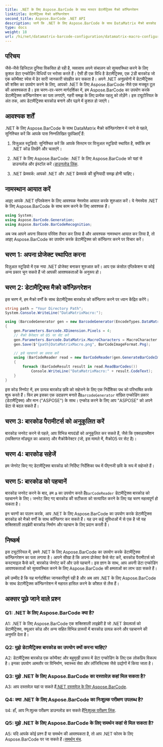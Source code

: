 ```yaml
---
title: .NET के लिए Aspose.BarCode के साथ मास्टर डेटामैट्रिक्स मैक्रो कॉन्फ़िगरेशन
linktitle: डेटामैट्रिक्स मैक्रो कॉन्फ़िगरेशन
second_title: Aspose.BarCode .NET API
description: जानें कि .NET के लिए Aspose.BarCode के साथ DataMatrix मैक्रो बारकोड को कैसे कॉन्फ़िगर करें। अपने .NET अनुप्रयोगों में डेटामैट्रिक्स बारकोड बनाएं, अनुकूलित करें और पहचानें।
type: docs
weight: 18
url: /hi/net/datamatrix-barcode-configuration/datamatrix-macro-configuration/
---
```

## परिचय

जैसे-जैसे डिजिटल दुनिया विकसित हो रही है, व्यवसाय अपने संचालन को सुव्यवस्थित करने के लिए कुशल डेटा एन्कोडिंग विधियों पर भरोसा करते हैं। ऐसी ही एक विधि है डेटामैट्रिक्स, एक 2डी बारकोड जो एक कॉम्पैक्ट स्पेस में ढेर सारी जानकारी संग्रहीत कर सकता है। अपने .NET अनुप्रयोगों में डेटामैट्रिक्स की शक्ति का उपयोग करने के लिए, आपको .NET के लिए Aspose.BarCode जैसे एक मजबूत टूल की आवश्यकता है। इस चरण-दर-चरण मार्गदर्शिका में, हम Aspose.BarCode का उपयोग करके डेटामैट्रिक्स कॉन्फ़िगरेशन का पता लगाएंगे, गहरी समझ के लिए प्रत्येक पहलू को तोड़ेंगे। इस ट्यूटोरियल के अंत तक, आप डेटामैट्रिक्स बारकोड बनाने और पढ़ने में कुशल हो जाएंगे।

## आवश्यक शर्तें

.NET के लिए Aspose.BarCode के साथ DataMatrix मैक्रो कॉन्फ़िगरेशन में जाने से पहले, सुनिश्चित करें कि आपके पास निम्नलिखित पूर्वापेक्षाएँ हैं:

1. विजुअल स्टूडियो: सुनिश्चित करें कि आपके सिस्टम पर विजुअल स्टूडियो स्थापित है, क्योंकि हम .NET कोड लिखेंगे और चलाएंगे।

2.  .NET के लिए Aspose.BarCode: .NET के लिए Aspose.BarCode को यहां से डाउनलोड और इंस्टॉल करें।[डाउनलोड लिंक](https://releases.aspose.com/barcode/net/).

3. .NET फ्रेमवर्क: आपको .NET और .NET फ्रेमवर्क की बुनियादी समझ होनी चाहिए।

## नामस्थान आयात करें

आइए आपके .NET एप्लिकेशन के लिए आवश्यक नेमस्पेस आयात करके शुरुआत करें। ये नेमस्पेस .NET के लिए Aspose.BarCode के साथ काम करने के लिए आवश्यक हैं।

```csharp
using System;
using Aspose.BarCode.Generation;
using Aspose.BarCode.BarCodeRecognition;
```

अब जब आपने अपना विकास परिवेश तैयार कर लिया है और आवश्यक नामस्थान आयात कर लिया है, तो आइए Aspose.BarCode का उपयोग करके डेटामैट्रिक्स को कॉन्फ़िगर करने पर विचार करें।

## चरण 1: अपना प्रोजेक्ट स्थापित करना

विज़ुअल स्टूडियो में एक नया .NET प्रोजेक्ट बनाकर शुरुआत करें। आप एक कंसोल एप्लिकेशन या कोई अन्य प्रकार चुन सकते हैं जो आपकी आवश्यकताओं के अनुरूप हो।

## चरण 2: डेटामैट्रिक्स मैक्रो कॉन्फ़िगरेशन

इस चरण में, हम मैक्रो वर्णों के साथ डेटामैट्रिक्स बारकोड को कॉन्फ़िगर करने पर ध्यान केंद्रित करेंगे।

```csharp
string path = "Your Directory Path";
System.Console.WriteLine("DataMatrixMacro:");

using (BarcodeGenerator gen = new BarcodeGenerator(EncodeTypes.DataMatrix, "ASPOSE"))
{
    gen.Parameters.Barcode.XDimension.Pixels = 4;
    // मैक्रो कैरेक्टर को 05 पर सेट करें
    gen.Parameters.Barcode.DataMatrix.MacroCharacters = MacroCharacter.Macro05;
    gen.Save($"{path}DataMatrixMacro.png", BarCodeImageFormat.Png);

    // इसे पहचानने का प्रयास करें
    using (BarCodeReader read = new BarCodeReader(gen.GenerateBarCodeImage(), DecodeType.DataMatrix))
    {
        foreach (BarCodeResult result in read.ReadBarCodes())
            Console.WriteLine("DataMatrixMacro:" + result.CodeText);
    }
}
```

 इस कोड स्निपेट में, हम उत्पन्न बारकोड छवि को सहेजने के लिए एक निर्देशिका पथ को परिभाषित करके शुरू करते हैं। फिर हम इसका एक उदाहरण बनाते हैं`BarcodeGenerator` वांछित एन्कोडिंग प्रकार (डेटामैट्रिक्स) और मान ("ASPOSE") के साथ। एन्कोड करने के लिए आप "ASPOSE" को अपने डेटा से बदल सकते हैं।

## चरण 3: बारकोड पैरामीटर्स को अनुकूलित करें

बारकोड जनरेट करने से पहले, आप विभिन्न मापदंडों को अनुकूलित कर सकते हैं, जैसे कि एक्सडायमेंशन (व्यक्तिगत मॉड्यूल का आकार) और मैक्रोकैरेक्टर (जो, इस मामले में, मैक्रो05 पर सेट है)।

## चरण 4: बारकोड सहेजें

हम जेनरेट किए गए डेटामैट्रिक्स बारकोड को निर्दिष्ट निर्देशिका पथ में पीएनजी छवि के रूप में सहेजते हैं।

## चरण 5: बारकोड को पहचानें

 बारकोड जनरेट करने के बाद, हम a का उपयोग करते हैं`BarCodeReader` डेटामैट्रिक्स बारकोड को पहचानने के लिए। जनरेट किए गए बारकोड की सटीकता को सत्यापित करने के लिए यह चरण महत्वपूर्ण हो सकता है।

इन चरणों का पालन करके, आप .NET के लिए Aspose.BarCode का उपयोग करके डेटामैट्रिक्स बारकोड को मैक्रो वर्णों के साथ कॉन्फ़िगर कर सकते हैं। यह उन कई सुविधाओं में से एक है जो यह शक्तिशाली लाइब्रेरी बारकोड निर्माण और पहचान के लिए प्रदान करती है।

## निष्कर्ष

इस ट्यूटोरियल में, हमने .NET के लिए Aspose.BarCode का उपयोग करके डेटामैट्रिक्स कॉन्फ़िगरेशन का पता लगाया है। आपने सीखा है कि अपना प्रोजेक्ट कैसे सेट करें, बारकोड पैरामीटर्स को कस्टमाइज़ कैसे करें, बारकोड जेनरेट करें और उसे पहचानें। इस ज्ञान के साथ, आप अपनी डेटा एन्कोडिंग आवश्यकताओं को सुव्यवस्थित करने के लिए Aspose.BarCode की क्षमताओं का लाभ उठा सकते हैं।

हमें उम्मीद है कि यह मार्गदर्शिका जानकारीपूर्ण रही है और अब आप .NET के लिए Aspose.BarCode के साथ डेटामैट्रिक्स कॉन्फ़िगरेशन में महारत हासिल करने के कौशल से लैस हैं।

## अक्सर पूछे जाने वाले प्रश्न

### Q1: .NET के लिए Aspose.BarCode क्या है?

A1: .NET के लिए Aspose.BarCode एक शक्तिशाली लाइब्रेरी है जो .NET डेवलपर्स को डेटामैट्रिक्स, क्यूआर कोड और अन्य सहित विभिन्न प्रारूपों में बारकोड उत्पन्न करने और पहचानने की अनुमति देता है।

### Q2: मुझे डेटामैट्रिक्स बारकोड का उपयोग क्यों करना चाहिए?

A2: डेटामैट्रिक्स बारकोड एक कॉम्पैक्ट और बहुमुखी प्रारूप में डेटा एन्कोडिंग के लिए एक लोकप्रिय विकल्प है। इनका उपयोग आमतौर पर विनिर्माण, स्वास्थ्य सेवा और लॉजिस्टिक्स जैसे उद्योगों में किया जाता है।

### Q3: मुझे .NET के लिए Aspose.BarCode का दस्तावेज़ कहां मिल सकता है?

 A3: आप दस्तावेज़ यहां पा सकते हैं[.NET दस्तावेज़ के लिए Aspose.BarCode](https://reference.aspose.com/barcode/net/).

### Q4: क्या .NET के लिए Aspose.BarCode का निःशुल्क परीक्षण उपलब्ध है?

 उ4: हाँ, आप नि:शुल्क परीक्षण डाउनलोड कर सकते हैं[निःशुल्क परीक्षण लिंक](https://releases.aspose.com/).

### Q5: मुझे .NET के लिए Aspose.BarCode के लिए समर्थन कहां से मिल सकता है?

 A5: यदि आपके कोई प्रश्न हैं या समर्थन की आवश्यकता है, तो आप .NET फोरम के लिए Aspose.BarCode पर जा सकते हैं।[समर्थन मंच](https://forum.aspose.com/c/barcode/13).